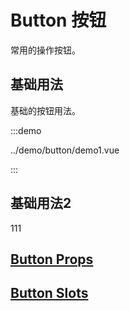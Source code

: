 # Button 按钮

常用的操作按钮。

## 基础用法

基础的按钮用法。

:::demo

../demo/button/demo1.vue

:::

## 基础用法2

111

## [Button Props](../api/interfaces/Button.ButtonProps.md)

## [Button Slots](../api/modules/Button.ButtonSlots.md)
